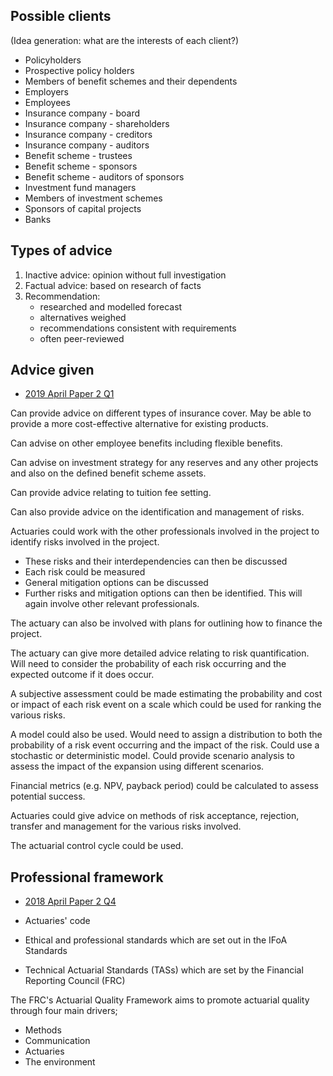 ## Possible clients

(Idea generation: what are the interests of each client?)

- Policyholders
- Prospective policy holders
- Members of benefit schemes and their dependents
- Employers
- Employees
- Insurance company - board
- Insurance company - shareholders
- Insurance company - creditors
- Insurance company - auditors
- Benefit scheme - trustees
- Benefit scheme - sponsors
- Benefit scheme - auditors of sponsors
- Investment fund managers
- Members of investment schemes
- Sponsors of capital projects
- Banks

## Types of advice

1. Inactive advice: opinion without full investigation
2. Factual advice: based on research of facts
3. Recommendation:
    - researched and modelled forecast
    - alternatives weighed
    - recommendations consistent with requirements
    - often peer-reviewed

## Advice given

- [2019 April Paper 2 Q1](40-2019-04-02.md#1)

Can provide advice on different types of insurance cover.
May be able to provide a more cost-effective alternative for existing products.

Can advise on other employee benefits including flexible benefits.

Can advise on investment strategy for any reserves and any other projects and also on the defined benefit scheme assets.

Can provide advice relating to tuition fee setting.

Can also provide advice on the identification and management of risks.

Actuaries could work with the other professionals involved in the project
to identify risks involved in the project.

- These risks and their interdependencies can then be discussed
- Each risk could be measured
- General mitigation options can be discussed
- Further risks and mitigation options can then be identified.
This will again involve other relevant professionals.

The actuary can also be involved with plans for outlining how to finance the
project.

The actuary can give more detailed advice relating to risk quantification.
Will need to consider the probability of each risk occurring
and the expected outcome if it does occur.

A subjective assessment could be made estimating the probability
and cost or impact of each risk event on a scale which
could be used for ranking the various risks.

A model could also be used. Would need to assign a distribution to both
the probability of a risk event occurring and the impact of the risk.
Could use a stochastic or deterministic model.
Could provide scenario analysis to assess the impact of the
expansion using different scenarios.

Financial metrics (e.g. NPV, payback period)
could be calculated to assess potential success.

Actuaries could give advice on methods of risk acceptance, rejection,
transfer and management for the various risks involved.

The actuarial control cycle could be used.

## Professional framework

- [2018 April Paper 2 Q4](40-2018-04-02.md#4)

- Actuaries' code
- Ethical and professional standards which are set out in the IFoA Standards
- Technical Actuarial Standards (TASs) which are set by the Financial
Reporting Council (FRC)

The FRC's Actuarial Quality Framework aims to promote actuarial quality through
four main drivers;
- Methods
- Communication
- Actuaries
- The environment